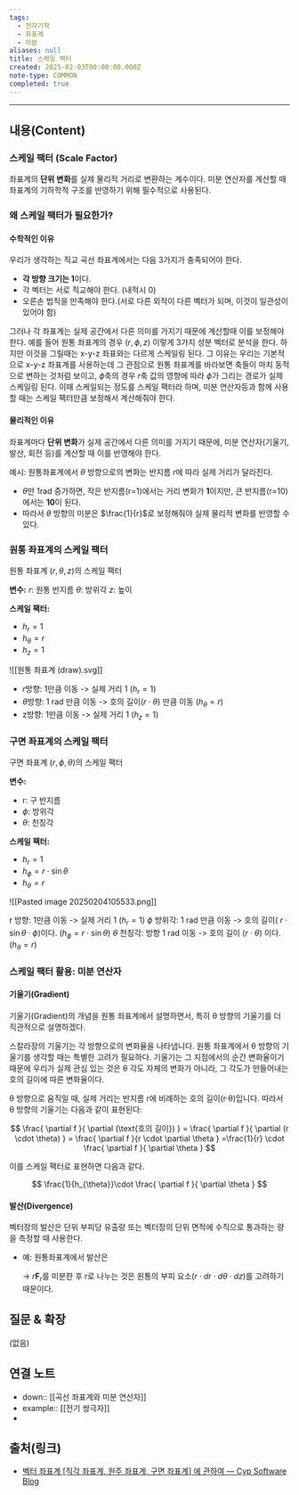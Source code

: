```yaml
---
tags:
  - 전자기학
  - 좌표계
  - 미분
aliases: null
title: 스케일 팩터
created: 2025-02-03T00:00:00.000Z
note-type: COMMON
completed: true
---
```


---

## 내용(Content)

### 스케일 팩터 (Scale Factor)

좌표계의 **단위 변화**를 실제 물리적 거리로 변환하는 계수이다. 미분 연산자를 계산할 때 좌표계의 기하학적 구조를 반영하기 위해 필수적으로 사용된다.

### 왜 스케일 팩터가 필요한가?

#### 수학적인 이유
우리가 생각하는 직교 곡선 좌표계에서는 다음 3가지가 충족되어야 한다.

- **각 방향 크기는 1**이다.
- 각 벡터는 서로 직교해야 한다. (내적시 0)
- 오른손 법칙을 만족해야 한다.(서로 다른 외적이 다른 벡터가 되며, 이것이 일관성이 있어야 함)

그러나 각 좌표계는 실제 공간에서 다른 의미를 가지기 때문에 계산할때 이를 보정해야 한다. 예를 들어 원통 좌표계의 경우 ($r, \phi, z$) 이렇게 3가지 성분 벡터로 분석을 한다. 하지만 이것을 그릴때는 x-y-z 좌표와는 다르게 스케일링 된다. 그 이유는 우리는 기본적으로 x-y-z 좌표계를 사용하는데 그 관점으로 원통 좌표계를 바라보면 축들이 마치 동적으로 변하는 것처럼 보이고, $\phi$축의 경우 $r$축 값의 영향에 따라 $\phi$가 그리는 경로가 실제 스케일링 된다. 이때 스케일되는 정도를 스케일 팩터라 하며, 미분 연산자등과 함께 사용할 때는 스케일 팩터만큼 보정해서 계산해줘야 한다.


#### 물리적인 이유

좌표계마다 **단위 변화**가 실제 공간에서 다른 의미를 가지기 때문에, 미분 연산자(기울기, 발산, 회전 등)를 계산할 때 이를 반영해야 한다.

예시: 원통좌표계에서 $\theta$ 방향으로의 변화는 반지름 $r$에 따라 실제 거리가 달라진다.

- $\theta$만 1rad 증가하면, 작은 반지름(r=1)에서는 거리 변화가 **1**이지만, 큰 반지름(r=10)에서는 **10**이 된다.
- 따라서 $\theta$ 방향의 미분은 $\frac{1}{r}$로 보정해줘야 실제 물리적 변화를 반영할 수 있다.

### 원통 좌표계의 스케일 팩터

원통 좌표계 $(r, \theta, z)$의 스케일 팩터

**변수:**
$r$: 원통 반지름
$\theta$: 방위각
$z$: 높이

**스케일 팩터:**
- $h_{r}= 1$
- $h_{\theta} = r$
- $h_{z}=1$

![[원통 좌표계 (draw).svg]]

- $r$방향: 1만큼 이동 -> 실제 거리 1 ($h_{r}= 1$)
- $\theta$방향: 1 rad 만큼 이동 -> 호의 길이($r \cdot \theta$) 만큼 이동 ($h_{\theta} = r$)
- z방향: 1만큼 이동 -> 실제 거리 1 ($h_{z}=1$)

### 구면 좌표계의 스케일 팩터

구면 좌표계 $(r, \phi, \theta)$의 스케일 팩터

**변수:**
- r: 구 반지름
- $\phi$: 방위각
- $\theta$: 천칭각

**스케일 팩터:**
- $h_{r} = 1$
- $h_{\phi}=r \cdot \sin \theta$
- $h_{\theta}=r$


![[Pasted image 20250204105533.png]]

r 방향: 1만큼 이동 -> 실제 거리 1 ($h_{r}=1$)
$\phi$ 방위각: 1 rad 만큼 이동 -> 호의 길이( $r \cdot \sin \theta \cdot \phi$)이다. ($h_{\phi}=r \cdot \sin \theta$)
$\theta$ 천칭각: 방향 1 rad 이동 -> 호의 길이 ($r \cdot \theta$) 이다. ($h_{\theta}=r$)

### 스케일 팩터 활용: 미분 연산자

#### 기울기(Gradient)

기울기(Gradient)의 개념을 원통 좌표계에서 설명하면서, 특히 θ 방향의 기울기를 더 직관적으로 설명하겠다.

스칼라장의 기울기는 각 방향으로의 변화율을 나타냅니다. 원통 좌표계에서 θ 방향의 기울기를 생각할 때는 특별한 고려가 필요하다. 기울기는 그 지점에서의 순간 변화율이기 때문에 우리가 실제 관심 있는 것은 θ 각도 자체의 변화가 아니라, 그 각도가 만들어내는 호의 길이에 따른 변화율이다.

θ 방향으로 움직일 때, 실제 거리는 반지름 r에 비례하는 호의 길이(r·θ)입니다. 따라서 θ 방향의 기울기는 다음과 같이 표현된다:

$$
	\frac{ \partial f }{ \partial (\text{호의 길이}) } = \frac{ \partial f }{ \partial (r \cdot \theta) } = \frac{ \partial f }{r \cdot \partial \theta } =\frac{1}{r} \cdot \frac{ \partial f }{ \partial \theta } 
$$

이를 스케일 팩터로 표현하면 다음과 같다.

$$
	\frac{1}{h_{\theta}}\cdot \frac{ \partial f }{ \partial \theta } 
$$

#### 발산(Divergence)

벡터장의 발산은 단위 부피당 유출량 또는 벡터장의 단위 면적에 수직으로 통과하는 량을 측정할 때 사용한다.

- 예: 원통좌표계에서 발산은
    
    → $r\mathbf{F}_{r}$​를 미분한 후 r로 나누는 것은 원통의 부피 요소($r \cdot dr \cdot d\theta \cdot dz$)를 고려하기 때문이다.

## 질문 & 확장

(없음)

## 연결 노트

- down:: [[곡선 좌표계와 미분 연산자]]
- example:: [[전기 쌍극자]]
- 
## 출처(링크)

- [벡터 좌표계 \[직각 좌표계, 원주 좌표계, 구면 좌표계\] 에 관하여 — Cyp Software Blog](https://cypsw.tistory.com/entry/%EB%B2%A1%ED%84%B0-%EC%A2%8C%ED%91%9C%EA%B3%84-%EC%A7%81%EA%B0%81-%EC%A2%8C%ED%91%9C%EA%B3%84-%EC%9B%90%EC%A3%BC-%EC%A2%8C%ED%91%9C%EA%B3%84-%EA%B5%AC%EB%A9%B4-%EC%A2%8C%ED%91%9C%EA%B3%84-%EC%97%90-%EA%B4%80%ED%95%98%EC%97%AC)



